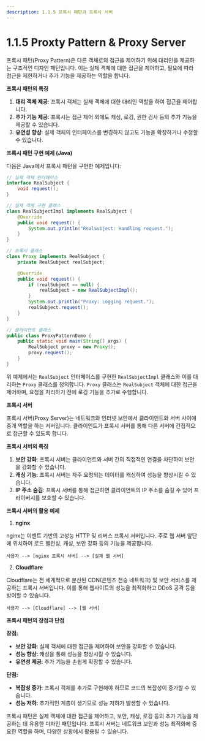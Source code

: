 ```yaml
---
description: 1.1.5 프록시 패턴과 프록시 서버
---
```


# 1.1.5 Proxty Pattern & Proxy Server

프록시 패턴(Proxy Pattern)은 다른 객체로의 접근을 제어하기 위해 대리인을 제공하는 구조적인 디자인 패턴입니다. 이는 실제 객체에 대한 접근을 제어하고, 필요에 따라 접근을 제한하거나 추가 기능을 제공하는 역할을 합니다.



**프록시 패턴의 특징**

1. **대리 객체 제공**: 프록시 객체는 실제 객체에 대한 대리인 역할을 하여 접근을 제어합니다.
2. **추가 기능 제공**: 프록시는 접근 제어 외에도 캐싱, 로깅, 권한 검사 등의 추가 기능을 제공할 수 있습니다.
3. **유연성 향상**: 실제 객체의 인터페이스를 변경하지 않고도 기능을 확장하거나 수정할 수 있습니다.



**프록시 패턴 구현 예제 (Java)**

다음은 Java에서 프록시 패턴을 구현한 예제입니다:

```java
// 실제 객체 인터페이스
interface RealSubject {
    void request();
}

// 실제 객체 구현 클래스
class RealSubjectImpl implements RealSubject {
    @Override
    public void request() {
        System.out.println("RealSubject: Handling request.");
    }
}

// 프록시 클래스
class Proxy implements RealSubject {
    private RealSubject realSubject;

    @Override
    public void request() {
        if (realSubject == null) {
            realSubject = new RealSubjectImpl();
        }
        System.out.println("Proxy: Logging request.");
        realSubject.request();
    }
}

// 클라이언트 클래스
public class ProxyPatternDemo {
    public static void main(String[] args) {
        RealSubject proxy = new Proxy();
        proxy.request();
    }
}
```

위 예제에서는 `RealSubject` 인터페이스를 구현한 `RealSubjectImpl` 클래스와 이를 대리하는 `Proxy` 클래스를 정의합니다. `Proxy` 클래스는 `RealSubject` 객체에 대한 접근을 제어하며, 요청을 처리하기 전에 로깅 기능을 추가로 수행합니다.



**프록시 서버**

프록시 서버(Proxy Server)는 네트워크와 인터넷 보안에서 클라이언트와 서버 사이에 중개 역할을 하는 서버입니다. 클라이언트가 프록시 서버를 통해 다른 서버에 간접적으로 접근할 수 있도록 합니다.



**프록시 서버의 특징**

1. **보안 강화**: 프록시 서버는 클라이언트와 서버 간의 직접적인 연결을 차단하여 보안을 강화할 수 있습니다.
2. **캐싱 기능**: 프록시 서버는 자주 요청되는 데이터를 캐싱하여 성능을 향상시킬 수 있습니다.
3. **IP 주소 숨김**: 프록시 서버를 통해 접근하면 클라이언트의 IP 주소를 숨길 수 있어 프라이버시를 보호할 수 있습니다.



**프록시 서버의 활용 예제**

1. **nginx**

nginx는 이벤트 기반의 고성능 HTTP 및 리버스 프록시 서버입니다. 주로 웹 서버 앞단에 위치하여 로드 밸런싱, 캐싱, 보안 강화 등의 기능을 제공합니다.

```plaintext
사용자 --> [nginx 프록시 서버] --> [실제 웹 서버]
```

2. **Cloudflare**

Cloudflare는 전 세계적으로 분산된 CDN(콘텐츠 전송 네트워크) 및 보안 서비스를 제공하는 프록시 서버입니다. 이를 통해 웹사이트의 성능을 최적화하고 DDoS 공격 등을 방어할 수 있습니다.

```plaintext
사용자 --> [Cloudflare] --> [웹 서버]
```



**프록시 패턴의 장점과 단점**

**장점:**

* **보안 강화**: 실제 객체에 대한 접근을 제어하여 보안을 강화할 수 있습니다.
* **성능 향상**: 캐싱을 통해 성능을 향상시킬 수 있습니다.
* **유연성 제공**: 추가 기능을 손쉽게 확장할 수 있습니다.

**단점:**

* **복잡성 증가**: 프록시 객체를 추가로 구현해야 하므로 코드의 복잡성이 증가할 수 있습니다.
* **성능 저하**: 추가적인 계층이 생기므로 성능 저하가 발생할 수 있습니다.



프록시 패턴은 실제 객체에 대한 접근을 제어하고, 보안, 캐싱, 로깅 등의 추가 기능을 제공하는 데 유용한 디자인 패턴입니다. 프록시 서버는 네트워크 보안과 성능 최적화에 중요한 역할을 하며, 다양한 상황에서 활용될 수 있습니다.
